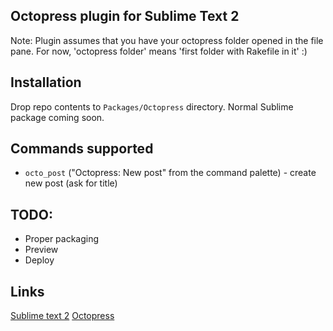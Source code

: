 ## Octopress plugin for Sublime Text 2

Note: Plugin assumes that you have your octopress folder opened in the file pane. For now, 'octopress folder' means 'first folder with Rakefile in it' :) 

## Installation 

Drop repo contents to `Packages/Octopress` directory. Normal Sublime package coming soon.

## Commands supported

- `octo_post` ("Octopress: New post" from the command palette) - create new post (ask for title)

## TODO:

- Proper packaging
- Preview
- Deploy

## Links

[Sublime text 2](http://www.sublimetext.com/2)
[Octopress](http://octopress.org/)